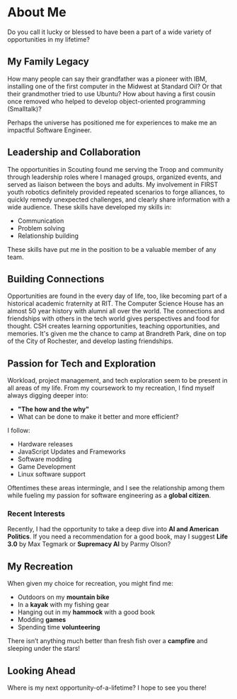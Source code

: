 # About Me

Do you call it lucky or blessed to have been a part of a wide variety of opportunities in my lifetime?

## My Family Legacy

How many people can say their grandfather was a pioneer with IBM, installing one of the first computer in the Midwest at Standard Oil? Or that their grandmother tried to use Ubuntu? How about having a first cousin once removed who helped to develop object-oriented programming (Smalltalk)?

Perhaps the universe has positioned me for experiences to make me an impactful Software Engineer.

## Leadership and Collaboration

The opportunities in Scouting found me serving the Troop and community through leadership roles where I managed groups, organized events, and served as liaison between the boys and adults. My involvement in FIRST youth robotics definitely provided repeated scenarios to forge alliances, to quickly remedy unexpected challenges, and clearly share information with a wide audience. These skills have developed my skills in:

- Communication
- Problem solving
- Relationship building

These skills have put me in the position to be a valuable member of any team.

## Building Connections

Opportunities are found in the every day of life, too, like becoming part of a historical academic fraternity at RIT.  The Computer Science House has an almost 50 year history with alumni all over the world.
The connections and friendships with others in the tech world gives perspectives and food for thought.
CSH creates learning opportunities, teaching opportunities, and memories.  It's given me the chance to camp at Brandreth Park, dine on top of the City of Rochester, and develop lasting friendships.

## Passion for Tech and Exploration

Workload, project management, and tech exploration seem to be present in all areas of my life. From my coursework to my recreation, I find myself always digging deeper into:

- **"The how and the why"**
- What can be done to make it better and more efficient?

I follow:

- Hardware releases
- JavaScript Updates and Frameworks
- Software modding
- Game Development
- Linux software support

Oftentimes these areas intermingle, and I see the relationship among them while fueling my passion for software engineering as a **global citizen**.

### Recent Interests

Recently, I had the opportunity to take a deep dive into **AI and American Politics**. If you need a recommendation for a good book, may I suggest **Life 3.0** by Max Tegmark or **Supremacy AI** by Parmy Olson?

## My Recreation

When given my choice for recreation, you might find me:

- Outdoors on my **mountain bike**
- In a **kayak** with my fishing gear
- Hanging out in my **hammock** with a good book
- Modding **games**
- Spending time **volunteering**

There isn’t anything much better than fresh fish over a **campfire** and sleeping under the stars!

## Looking Ahead

Where is my next opportunity-of-a-lifetime? I hope to see you there!